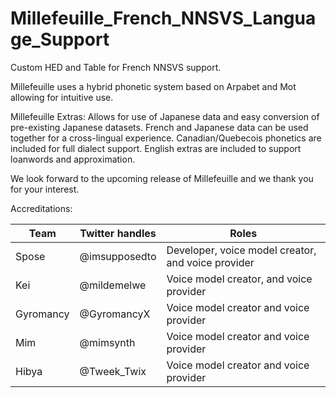 # Millefeuille_French_NNSVS_Language_Support
Custom HED and Table for French NNSVS support.

Millefeuille uses a hybrid phonetic system based on Arpabet and Mot allowing for intuitive use.

Millefeuille Extras:
Allows for use of Japanese data and easy conversion of pre-existing Japanese datasets.
French and Japanese data can be used together for a cross-lingual experience.
Canadian/Quebecois phonetics are included for full dialect support. 
English extras are included to support loanwords and approximation.


We look forward to the upcoming release of Millefeuille and we thank you for your interest.

Accreditations:

|   Team    | Twitter handles |                        Roles                       |
|-----------|-----------------|----------------------------------------------------|
|   Spose   |  @imsupposedto  | Developer, voice model creator, and voice provider |
|    Kei    |   @mildemelwe   | Voice model creator, and voice provider |
| Gyromancy |   @GyromancyX   | Voice model creator and voice provider             |
|    Mim    |    @mimsynth    | Voice model creator and voice provider             |
|   Hibya   |   @Tweek_Twix   | Voice model creator and voice provider             |
